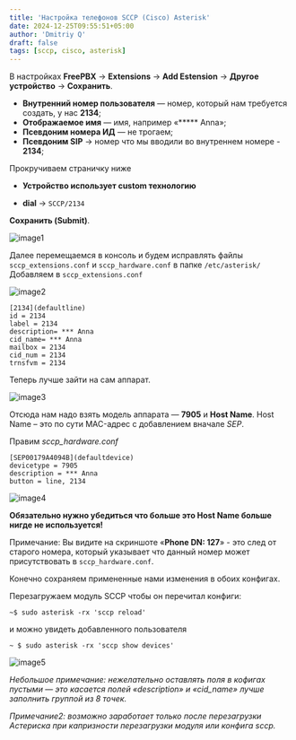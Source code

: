 ```yaml
---
title: 'Настройка телефонов SCCP (Cisco) Asterisk'
date: 2024-12-25T09:55:51+05:00
author: 'Dmitriy Q'
draft: false
tags: [sccp, cisco, asterisk]
---
```


В настройках **FreePBX** → **Extensions** → **Add Estension** → **Другое устройство** → **Сохранить**.

* **Внутренний номер пользователя** — номер, который нам требуется создать, у нас **2134**;
* **Отображаемое имя** — имя, например «***** Anna»;
* **Псевдоним номера ИД** — не трогаем;
* **Псевдоним SIP** → номер что мы вводили во внутреннем номере - **2134**;

Прокручиваем страничку ниже

* **Устройство использует custom технологию**

* **dial** → `SCCP/2134`

**Сохранить (Submit)**.

![image1](_resources/sccp_1.png)

Далее перемещаемся в консоль и будем исправлять файлы `sccp_extensions.conf` и `sccp_hardware.conf` в папке `/etc/asterisk/`
Добавляем в `sccp_extensions.conf`

![image2](_resources/sccp_2.png)

```
[2134](defaultline)
id = 2134
label = 2134
description= *** Anna
cid_name= *** Anna
mailbox = 2134
cid_num = 2134
trnsfvm = 2134
```
Теперь лучше зайти на сам аппарат.

![image3](_resources/sccp_3.png)

Отсюда нам надо взять модель аппарата — **7905** и **Host Name**.
Host Name – это по сути MAC-адрес с добавлением вначале *SEP*.

Правим *sccp_hardware.conf*
```
[SEP00179A4094B](defaultdevice)
devicetype = 7905
description = *** Anna
button = line, 2134
```

![image4](_resources/sccp_4.png)

**Обязательно нужно убедиться что больше это Host Name больше нигде не используется!**

Примечание: Вы видите на скриншоте «**Phone DN: 127**» - это след от старого номера, который указывает что данный номер может присутствовать в `sccp_hardware.conf`.

Конечно сохраняем примененные нами изменения в обоих конфигах.

Перезагружаем модуль SCCP чтобы он перечитал конфиги:

`~$ sudo asterisk -rx 'sccp reload'`

и можно увидеть добавленного пользователя

`~ $ sudo asterisk -rx 'sccp show devices'`

![image5](_resources/sccp_5.png)

*Небольшое примечание: нежелательно оставлять поля в кофигах пустыми — это касается полей «description» и «cid_name» лучше заполнить группой из 8 точек.*

*Примечание2: возможно заработает только после перезагрузки Астериска при капризности перезагрузки модуля или конфига sccp.*